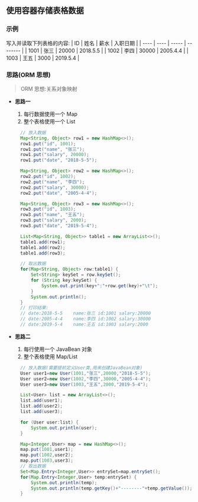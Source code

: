 ## 使用容器存储表格数据

### 示例

写入并读取下列表格的内容:
| ID | 姓名 | 薪水 | 入职日期 |
| ---- | ---- | ----- | -------- |
| 1001 | 张三 | 20000 | 2018.5.5 |
| 1002 | 李四 | 30000 | 2005.4.4 |
| 1003 | 王五 | 3000 | 2019.5.4 |

### 思路(ORM 思想)

> ORM 思想:关系对象映射

- **思路一**

  1. 每行数据使用一个 Map
  2. 整个表格使用一个 List

  ```java
    // 放入数据
    Map<String, Object> row1 = new HashMap<>();
    row1.put("id", 1001);
    row1.put("name", "张三");
    row1.put("salary", 20000);
    row1.put("date", "2018-5-5");

    Map<String, Object> row2 = new HashMap<>();
    row2.put("id", 1002);
    row2.put("name", "李四");
    row2.put("salary", 30000);
    row2.put("date", "2005-4-4");

    Map<String, Object> row3 = new HashMap<>();
    row3.put("id", 1003);
    row3.put("name", "王五");
    row3.put("salary", 2000);
    row3.put("date", "2019-5-4");

    List<Map<String, Object>> table1 = new ArrayList<>();
    table1.add(row1);
    table1.add(row2);
    table1.add(row3);

    // 取出数据
    for(Map<String, Object> row:table1) {
        Set<String> keySet = row.keySet();
        for (String key:keySet) {
            System.out.print(key+":"+row.get(key)+"\t");
        }
        System.out.println();
    }
    // 打印结果:
    // date:2018-5-5	name:张三	id:1001	salary:20000
    // date:2005-4-4	name:李四	id:1002	salary:30000
    // date:2019-5-4	name:王五	id:1003	salary:2000
  ```

- **思路二**

  1. 每行使用一个 JavaBean 对象
  2. 整个表格使用 Map/List

  ```java
    // 放入数据(需要提前定义User类,用来创建JavaBean对象)
    User user1=new User(1001,"张三",20000,"2018-5-5");
    User user2=new User(1002,"李四",30000,"2005-4-4");
    User user3=new User(1003,"王五",2000,"2019-5-4");

    List<User> list = new ArrayList<>();
    list.add(user1);
    list.add(user2);
    list.add(user3);

    for (User user:list) {
        System.out.println(user);
    }

    Map<Integer,User> map = new HashMap<>();
    map.put(1001,user1);
    map.put(1002,user2);
    map.put(1003,user3);
    // 取出数据
    Set<Map.Entry<Integer,User>> entrySet=map.entrySet();
    for(Map.Entry<Integer,User> temp:entrySet) {
        System.out.println(temp);
        System.out.println(temp.getKey()+"--------"+temp.getValue());
    }
  ```
